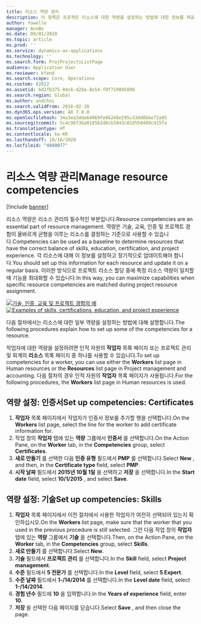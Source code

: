 ```yaml
---
title: 리소스 역량 관리
description: 이 항목은 프로젝트 리소스에 대한 역량을 설정하는 방법에 대한 정보를 제공합니다.
author: Yowelle
manager: AnnBe
ms.date: 09/01/2020
ms.topic: article
ms.prod: ''
ms.service: dynamics-ax-applications
ms.technology: ''
ms.search.form: ProjProjectsListPage
audience: Application User
ms.reviewer: kfend
ms.search.scope: Core, Operations
ms.custom: 82022
ms.assetid: bd2fb375-84c6-428a-8e54-f0f719045898
ms.search.region: Global
ms.author: andchoi
ms.search.validFrom: 2016-02-28
ms.dyn365.ops.version: AX 7.0.0
ms.openlocfilehash: 34a3ea3dda64969fe66248e295cd3dd8bbe72a05
ms.sourcegitcommit: 5c4c9bf3ba018562d6cb3443c01d550489c415fa
ms.translationtype: HT
ms.contentlocale: ko-KR
ms.lasthandoff: 10/16/2020
ms.locfileid: "4080077"
---
```

# <a name="manage-resource-competencies"></a><span data-ttu-id="0e880-103">리소스 역량 관리</span><span class="sxs-lookup"><span data-stu-id="0e880-103">Manage resource competencies</span></span>

[!include [banner](../includes/banner.md)]

<span data-ttu-id="0e880-104">리소스 역량은 리소스 관리의 필수적인 부분입니다.</span><span class="sxs-lookup"><span data-stu-id="0e880-104">Resource competencies are an essential part of resource management.</span></span> <span data-ttu-id="0e880-105">역량은 기술, 교육, 인증 및 프로젝트 경험이 올바르게 균형을 이루는 리소스를 결정하는 기준으로 사용할 수 있습니다.</span><span class="sxs-lookup"><span data-stu-id="0e880-105">Competencies can be used as a baseline to determine resources that have the correct balance of skills, education, certification, and project experience.</span></span> <span data-ttu-id="0e880-106">각 리소스에 대해 이 정보를 설정하고 정기적으로 업데이트해야 합니다.</span><span class="sxs-lookup"><span data-stu-id="0e880-106">You should set up this information for each resource and update it on a regular basis.</span></span> <span data-ttu-id="0e880-107">이러한 방식으로 프로젝트 리소스 할당 중에 특정 리소스 역량이 일치할 때 기능을 최대화할 수 있습니다.</span><span class="sxs-lookup"><span data-stu-id="0e880-107">In this way, you can maximize capabilities when specific resource competencies are matched during project resource assignment.</span></span>

<span data-ttu-id="0e880-108">[![기술, 인증, 교육 및 프로젝트 경험의 예](./media/projectresourcing06-1024x383.jpg)](./media/projectresourcing06.jpg)</span><span class="sxs-lookup"><span data-stu-id="0e880-108">[![Examples of skills, certifications, education, and project experience](./media/projectresourcing06-1024x383.jpg)](./media/projectresourcing06.jpg)</span></span>

<span data-ttu-id="0e880-109">다음 절차에서는 리소스에 대한 일부 역량을 설정하는 방법에 대해 설명합니다.</span><span class="sxs-lookup"><span data-stu-id="0e880-109">The following procedures explain how to set up some of the competencies for a resource.</span></span>

<span data-ttu-id="0e880-110">작업자에 대한 역량을 설정하려면 인적 자원의 **작업자** 목록 페이지 또는 프로젝트 관리 및 회계의 **리소스** 목록 페이지 중 하나를 사용할 수 있습니다.</span><span class="sxs-lookup"><span data-stu-id="0e880-110">To set up competencies for a worker, you can use either the **Workers** list page in Human resources or the **Resources** list page in Project management and accounting.</span></span> <span data-ttu-id="0e880-111">다음 절차의 경우 인적 자원의 **작업자** 목록 페이지가 사용됩니다.</span><span class="sxs-lookup"><span data-stu-id="0e880-111">For the following procedures, the **Workers** list page in Human resources is used.</span></span>

## <a name="set-up-competencies-certificates"></a><span data-ttu-id="0e880-112">역량 설정: 인증서</span><span class="sxs-lookup"><span data-stu-id="0e880-112">Set up competencies: Certificates</span></span>

1. <span data-ttu-id="0e880-113">**작업자** 목록 페이지에서 작업자가 인증서 정보를 추가할 행을 선택합니다.</span><span class="sxs-lookup"><span data-stu-id="0e880-113">On the **Workers** list page, select the line for the worker to add certificate information for.</span></span>
2. <span data-ttu-id="0e880-114">작업 창의 **작업자** 탭에 있는 **역량** 그룹에서 **인증서** 를 선택합니다.</span><span class="sxs-lookup"><span data-stu-id="0e880-114">On the Action Pane, on the **Worker** tab, in the **Competencies** group, select **Certificates**.</span></span>
3. <span data-ttu-id="0e880-115">**새로 만들기** 를 선택한 다음 **인증 유형** 필드에서 **PMP** 를 선택합니다.</span><span class="sxs-lookup"><span data-stu-id="0e880-115">Select **New** , and then, in the **Certificate type** field, select **PMP**.</span></span>
4. <span data-ttu-id="0e880-116">**시작 날짜** 필드에서 **2015년 10월 1일** 을 선택하고 **저장** 을 선택합니다.</span><span class="sxs-lookup"><span data-stu-id="0e880-116">In the **Start date** field, select **10/1/2015** , and select **Save**.</span></span>

## <a name="set-up-competencies-skills"></a><span data-ttu-id="0e880-117">역량 설정: 기술</span><span class="sxs-lookup"><span data-stu-id="0e880-117">Set up competencies: Skills</span></span>

1. <span data-ttu-id="0e880-118">**작업자** 목록 페이지에서 이전 절차에서 사용한 작업자가 여전히 선택되어 있는지 확인하십시오.</span><span class="sxs-lookup"><span data-stu-id="0e880-118">On the **Workers** list page, make sure that the worker that you used in the previous procedure is still selected.</span></span> <span data-ttu-id="0e880-119">그런 다음 작업 창의 **작업자** 탭에 있는 **역량** 그룹에서 **기술** 을 선택합니다.</span><span class="sxs-lookup"><span data-stu-id="0e880-119">Then, on the Action Pane, on the **Worker** tab, in the **Competencies** group, select **Skills**.</span></span>
2. <span data-ttu-id="0e880-120">**새로 만들기** 를 선택합니다.</span><span class="sxs-lookup"><span data-stu-id="0e880-120">Select **New**.</span></span>
3. <span data-ttu-id="0e880-121">**기술** 필드에서 **프로젝트 관리** 를 선택합니다.</span><span class="sxs-lookup"><span data-stu-id="0e880-121">In the **Skill** field, select **Project management**.</span></span>
4. <span data-ttu-id="0e880-122">**수준** 필드에서 **5 전문가** 를 선택합니다.</span><span class="sxs-lookup"><span data-stu-id="0e880-122">In the **Level** field, select **5 Expert**.</span></span>
5. <span data-ttu-id="0e880-123">**수준 날짜** 필드에서 **1-/14/2014** 를 선택합니다.</span><span class="sxs-lookup"><span data-stu-id="0e880-123">In the **Level date** field, select **1-/14/2014**.</span></span>
6. <span data-ttu-id="0e880-124">**경험 년수** 필드에 **10** 을 입력합니다.</span><span class="sxs-lookup"><span data-stu-id="0e880-124">In the **Years of experience** field, enter **10**.</span></span>
7. <span data-ttu-id="0e880-125">**저장** 을 선택한 다음 페이지를 닫습니다.</span><span class="sxs-lookup"><span data-stu-id="0e880-125">Select **Save** , and then close the page.</span></span>
